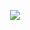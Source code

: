 <p align="center">
  <img src="https://github.com/apokusin/apokusin/assets/1258230/3abcfede-42f8-45f1-8b73-8e73cd3f7c2a" />
</p>
